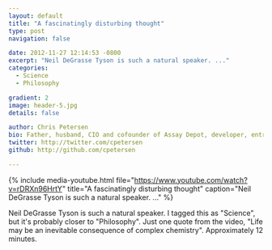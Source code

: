 ```yaml
---
layout: default
title: "A fascinatingly disturbing thought"
type: post
navigation: false

date: 2012-11-27 12:14:53 -0800
excerpt: "Neil DeGrasse Tyson is such a natural speaker. ..."
categories:
  - Science
  - Philosophy

gradient: 2
image: header-5.jpg
details: false

author: Chris Petersen
bio: Father, husband, CIO and cofounder of Assay Depot, developer, entrepreneur and technologist.
twitter: http://twitter.com/cpetersen
github: http://github.com/cpetersen

---
```


{% include media-youtube.html file="https://www.youtube.com/watch?v=rDRXn96HrtY" title="A fascinatingly disturbing thought" caption="Neil DeGrasse Tyson is such a natural speaker. ..." %}

Neil DeGrasse Tyson is such a natural speaker. I tagged this as "Science", but it's probably closer to "Philosophy". Just one quote from the video, "Life may be an inevitable consequence of complex chemistry". Approximately 12 minutes.
